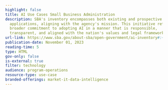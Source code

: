 ```yaml
---
highlight: false
title: AI Use Cases Small Business Administration
description: SBA's inventory encompasses both existing and prospective AI
  applications, aligning with the agency's mission. This initiative reflects the
  broader commitment to adopting AI in a manner that is responsible,
  transparent, and aligned with the nation's values and legal frameworks.
url-link: https://www.sba.gov/about-sba/open-government/ai-inventory#:~:text=Executive%20Order%20%28EO%29%2013960%2C%20Promoting%20the%20Use%20of,We%20did%20not%20identify%20any%20AI%20use%20cases
publication-date: November 01, 2023
reading-time: 5
type: HTML
gov-only: false
is-external: true
filter: technology
audience: program-operations
resource-type: use-case
branded-offerings: market-it-data-intelligence
---
```

